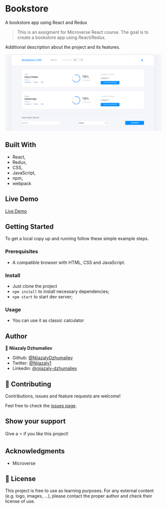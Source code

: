 # Bookstore

A bookstore app using React and Redux

> This is an assigment for Microverse React course. The goal is to create a bookstore app using React/Redux.

Additional description about the project and its features.

![BookStore](public/Screenshot_1.png)

## Built With

- React,
- Redux,
- CSS,
- JavaScript,
- npm,
- webpack

## Live Demo

[Live Demo](https://bookstore-react-diamondas.herokuapp.com/)

## Getting Started

To get a local copy up and running follow these simple example steps.

### Prerequisites

- A compatible browser with HTML, CSS and JavaScript.

### Install

- Just clone the project
- `npm install` to install necessary dependencies;
- `npm start` to start dev server;

### Usage

- You can use it as classic calculator

## Author

👤 **Niiazaly Dzhumaliev**

- Github: [@NiiazalyDzhumaliev](https://github.com/NiiazalyDzhumaliev)
- Twitter: [@Niiazaly1](https://twitter.com/Niiazaly1)
- Linkedin: [@niiazaly-dzhumaliev](https://www.linkedin.com/in/niiazaly-dzhumaliev-117707132/)

## 🤝 Contributing

Contributions, issues and feature requests are welcome!

Feel free to check the [issues page](https://github.com/NiiazalyDzhumaliev/bookstore/issues).

## Show your support

Give a ⭐️ if you like this project!

## Acknowledgments

- Microverse

## 📝 License

This project is free to use as learning purposes. For any external content (e.g. logo, images, ...), please contact the proper author and check their license of use.
